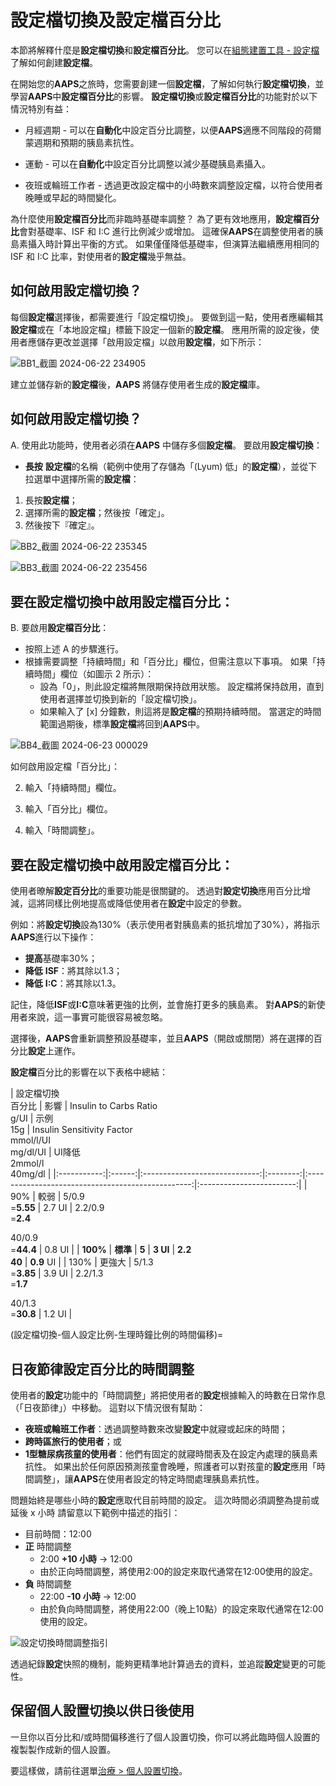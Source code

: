 # 設定檔切換及設定檔百分比

本節將解釋什麼是**設定檔切換**和**設定檔百分比**。 您可以在[組態建置工具 - 設定檔](#setup-wizard-profile)了解如何創建**設定檔**。

在開始您的**AAPS**之旅時，您需要創建一個**設定檔**，了解如何執行**設定檔切換**，並學習**AAPS**中**設定檔百分比**的影響。 **設定檔切換**或**設定檔百分比**的功能對於以下情況特別有益：

- 月經週期 - 可以在**自動化**中設定百分比調整，以便**AAPS**適應不同階段的荷爾蒙週期和預期的胰島素抗性。

- 運動 - 可以在**自動化**中設定百分比調整以減少基礎胰島素攝入。

- 夜班或輪班工作者 - 透過更改設定檔中的小時數來調整設定檔，以符合使用者晚睡或早起的時間變化。

為什麼使用**設定檔百分比**而非臨時基礎率調整？ 為了更有效地應用，**設定檔百分比**會對基礎率、ISF 和 I:C 進行比例減少或增加。 這確保**AAPS**在調整使用者的胰島素攝入時計算出平衡的方式。 如果僅僅降低基礎率，但演算法繼續應用相同的 ISF 和 I:C 比率，對使用者的**設定檔**幾乎無益。

## 如何啟用設定檔切換？

每個**設定檔**選擇後，都需要進行「設定檔切換」。 要做到這一點，使用者應編輯其**設定檔**或在「本地設定檔」標籤下設定一個新的**設定檔**。 應用所需的設定後，使用者應儲存更改並選擇「啟用設定檔」以啟用**設定檔**，如下所示：

![BB1_截圖 2024-06-22 234905](../images/ProfileSwitch1.png)

建立並儲存新的**設定檔**後，**AAPS** 將儲存使用者生成的**設定檔**庫。

## 如何啟用設定檔切換？

A. 使用此功能時，使用者必須在**AAPS** 中儲存多個**設定檔**。 要啟用**設定檔切換**：

- **長按** **設定檔**的名稱（範例中使用了存儲為「(Lyum) 低」的**設定檔**），並從下拉選單中選擇所需的**設定檔**：

1. 長按**設定檔**；
2. 選擇所需的**設定檔**；然後按「確定」。
3. 然後按下『確定』。

![BB2_截圖 2024-06-22 235345](../images/ProfileSwitch2.png)

![BB3_截圖 2024-06-22 235456](../images/ProfileSwitch3.png)

## 要在設定檔切換中啟用設定檔百分比：

B. 要啟用**設定檔百分比**：

- 按照上述 A 的步驟進行。
- 根據需要調整「持續時間」和「百分比」欄位，但需注意以下事項。 如果「持續時間」欄位（如圖示 2 所示）： 
    - 設為「0」，則此設定檔將無限期保持啟用狀態。 設定檔將保持啟用，直到使用者選擇並切換到新的「設定檔切換」。
    - 如果輸入了 [x] 分鐘數，則這將是**設定檔**的預期持續時間。 當選定的時間範圍過期後，標準**設定檔**將回到**AAPS**中。

![BB4_截圖 2024-06-23 000029](../images/ProfileSwitch4.png)

如何啟用設定檔「百分比」：

2. 輸入「持續時間」欄位。

3. 輸入「百分比」欄位。

4. 輸入「時間調整」。

## 要在設定檔切換中啟用設定檔百分比：

使用者暸解**設定百分比**的重要功能是很關鍵的。 透過對**設定切換**應用百分比增減，這將同樣比例地提高或降低使用者在**設定**中設定的參數。

例如：將**設定切換**設為130%（表示使用者對胰島素的抵抗增加了30%），將指示**AAPS**進行以下操作：

- **提高**基礎率30%； 
- **降低** **ISF**：將其除以1.3；
- **降低** **I:C**：將其除以1.3。

記住，降低**ISF**或**I:C**意味著更強的比例，並會施打更多的胰島素。 對**AAPS**的新使用者來說，這一事實可能很容易被忽略。

選擇後，**AAPS**會重新調整預設基礎率，並且**AAPS**（開啟或關閉）將在選擇的百分比**設定**上運作。

**設定檔**百分比的影響在以下表格中總結：

| 設定檔切換  
百分比 |   影響   | Insulin to Carbs Ratio  
g/UI | 示例  
15g | Insulin Sensitivity Factor  
mmol/l/UI  
mg/dl/UI | UI降低  
2mmol/l  
40mg/dl |
|:-----------:|:------:|:-----------------------------:|:--------:|:-------------------------------------------------:|:------------------------:|
|     90%     |   較弱   |       5/0.9  
=**5.55**       |  2.7 UI  |    2.2/0.9  
=**2.4**  
  
40/0.9  
=**44.4**     |          0.8 UI          |
|  **100%**   | **標準** |             **5**             | **3 UI** |                   **2.2  
40**                    |        **0.9** UI        |
|    130%     |  更強大   |       5/1.3  
=**3.85**       |  3.9 UI  |    2.2/1.3  
=**1.7**  
  
40/1.3  
=**30.8**     |          1.2 UI          |

(設定檔切換-個人設定比例-生理時鐘比例的時間偏移)=

## 日夜節律設定百分比的時間調整

使用者的**設定**功能中的「時間調整」將把使用者的**設定**根據輸入的時數在日常作息（「日夜節律」）中移動。 這對以下情況很有幫助：

- **夜班或輪班工作者**：透過調整時數來改變**設定**中就寢或起床的時間； 
- **跨時區旅行的使用者**；或
- **1型糖尿病孩童的使用者**：他們有固定的就寢時間表及在設定內處理的胰島素抗性。 如果出於任何原因預測孩童會晚睡，照護者可以對孩童的**設定**應用「時間調整」，讓**AAPS**在使用者設定的特定時間處理胰島素抗性。

問題始終是哪些小時的**設定**應取代目前時間的設定。 這次時間必須調整為提前或延後 x 小時 請留意以下範例中描述的指引：

- 目前時間：12:00
- **正** 時間調整 
    - 2:00 **+10 小時** -> 12:00
    - 由於正向時間調整，將使用2:00的設定來取代通常在12:00使用的設定。
- **負** 時間調整 
    - 22:00 **-10 小時** -> 12:00
    - 由於負向時間調整，將使用22:00（晚上10點）的設定來取代通常在12:00使用的設定。

![設定切換時間調整指引](../images/ProfileSwitch_PlusMinus2.png)

透過紀錄**設定**快照的機制，能夠更精準地計算過去的資料，並追蹤**設定**變更的可能性。

## 保留個人設置切換以供日後使用

一旦你以百分比和/或時間偏移進行了個人設置切換，你可以將此臨時個人設置的複製製作成新的個人設置。

要這樣做，請前往選單[治療 > 個人設置切換](#your-aaps-profile-clone-profile-switch)。